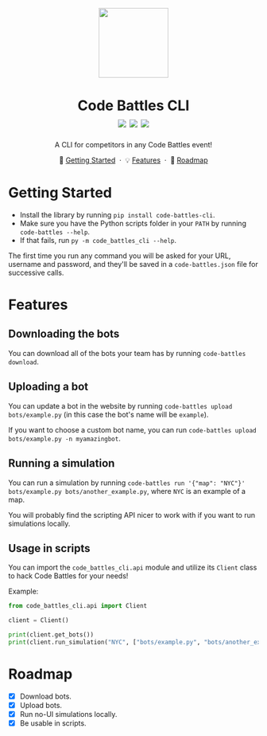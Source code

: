 <p align="center">
  <img src="https://github.com/noamzaks/code-battles/assets/63877260/b330aa14-7003-4204-8907-e77a5c6e8d81" height="140">
</p>
<h1 align="center">
  Code Battles CLI
  <br />
  <img src="https://img.shields.io/pypi/v/code-battles-cli">
  <img src="https://img.shields.io/badge/PRs-welcome-brightgreen.svg">
  <img src="https://img.shields.io/badge/license-MIT-blue.svg">
</h1>

<p align="center">
    A CLI for competitors in any Code Battles event!
</p>
<p align="center">
    🏃 <a href="#getting-started">Getting Started</a>
    &nbsp;&middot&nbsp;
    💡 <a href="#features">Features</a>
    &nbsp;&middot&nbsp;
    🚗 <a href="#roadmap">Roadmap</a>
</p>

# Getting Started

-   Install the library by running `pip install code-battles-cli`.
-   Make sure you have the Python scripts folder in your `PATH` by running `code-battles --help`.
-   If that fails, run `py -m code_battles_cli --help`.

The first time you run any command you will be asked for your URL, username and password, and they'll be saved in a `code-battles.json` file for successive calls.

# Features

## Downloading the bots

You can download all of the bots your team has by running `code-battles download`.

## Uploading a bot

You can update a bot in the website by running `code-battles upload bots/example.py` (in this case the bot's name will be `example`).

If you want to choose a custom bot name, you can run `code-battles upload bots/example.py -n myamazingbot`.

## Running a simulation

You can run a simulation by running `code-battles run '{"map": "NYC"}' bots/example.py bots/another_example.py`, where `NYC` is an example of a map.

You will probably find the scripting API nicer to work with if you want to run simulations locally.

## Usage in scripts

You can import the `code_battles_cli.api` module and utilize its `Client` class to hack Code Battles for your needs!

Example:

```python
from code_battles_cli.api import Client

client = Client()

print(client.get_bots())
print(client.run_simulation("NYC", ["bots/example.py", "bots/another_example.py"]))
```

# Roadmap

-   [x] Download bots.
-   [x] Upload bots.
-   [x] Run no-UI simulations locally.
-   [x] Be usable in scripts.
